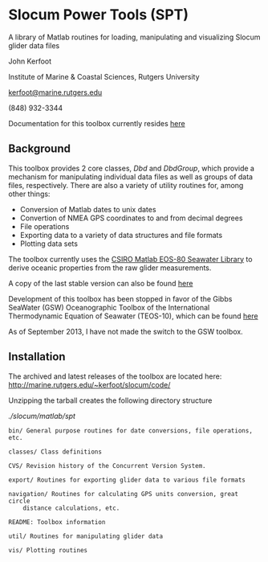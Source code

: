 Slocum Power Tools (SPT)
========================
A library of Matlab routines for loading, manipulating and visualizing Slocum 
glider data files

John Kerfoot

Institute of Marine & Coastal Sciences, Rutgers University

kerfoot@marine.rutgers.edu

(848) 932-3344

Documentation for this toolbox currently resides [here](http://rucool.marine.rutgers.edu/manuals/glider/thoughts-ideas-and-tips-for-slocum-glider-data-management)

Background
----------

This toolbox provides 2 core classes, *Dbd* and *DbdGroup*, which provide a
mechanism for manipulating individual data files as well as groups of data
files, respectively.  There are also a variety of utility routines for, among
other things:

+ Conversion of Matlab dates to unix dates
+ Convertion of NMEA GPS coordinates to and from decimal degrees
+ File operations
+ Exporting data to a variety of data structures and file formats
+ Plotting data sets

The toolbox currently uses the [CSIRO Matlab EOS-80 Seawater Library](http://www.cmar.csiro.au/datacentre/ext_docs/seawater.htm) to derive oceanic properties from the raw glider measurements.  
    

A copy of the last stable version can also be found [here](http://marine.rutgers.edu/~kerfoot/slocum/code/seawater_ver3_3.tar)

Development of this toolbox has been stopped in favor of the Gibbs SeaWater
(GSW) Oceanographic Toolbox of the International Thermodynamic Equation of
Seawater (TEOS-10), which can be found [here](http://www.teos-10.org/software/gsw_matlab_v3_02.zip)

As of September 2013, I have not made the switch to the GSW toolbox.

Installation
-------------

The archived and latest releases of the toolbox are located here:
    http://marine.rutgers.edu/~kerfoot/slocum/code/

Unzipping the tarball creates the following directory structure

*./slocum/matlab/spt*

    bin/ General purpose routines for date conversions, file operations, etc.

    classes/ Class definitions

    CVS/ Revision history of the Concurrent Version System.

    export/ Routines for exporting glider data to various file formats

    navigation/ Routines for calculating GPS units conversion, great circle
        distance calculations, etc.

    README: Toolbox information

    util/ Routines for manipulating glider data

    vis/ Plotting routines

